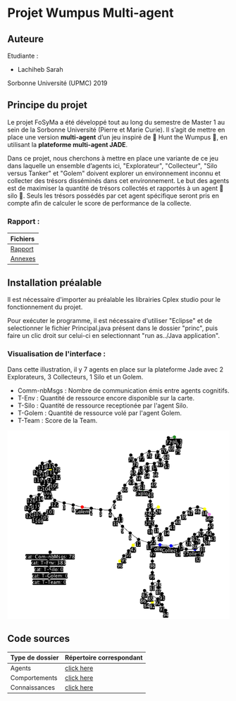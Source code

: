 # Projet Wumpus Multi-agent

## Auteure

Etudiante :

* Lachiheb Sarah

Sorbonne Université (UPMC) 2019 

## Principe du projet

Le projet FoSyMa a été développé tout au long du semestre de Master 1 au sein de la Sorbonne Université (Pierre et Marie Curie). Il s’agit de mettre en place
une version **multi-agent** d’un jeu inspiré de  Hunt the Wumpus , en utilisant la **plateforme
multi-agent JADE**.

Dans ce projet, nous cherchons à mettre en place une variante de ce jeu dans laquelle un ensemble d’agents ici, "Explorateur", "Collecteur", "Silo versus Tanker" et "Golem" doivent explorer un environnement inconnu et collecter des trésors disséminés dans cet environnement. Le but des agents est de maximiser la quantité de trésors collectés et rapportés à un agent  silo . Seuls les trésors possédés par cet agent spécifique seront pris en compte afin de calculer le score de performance de la collecte.

### Rapport :
| Fichiers |
| :-------------  |
| [Rapport](https://gitlab.com/ProjetLachiheb/wumpus_multiagent/blob/master/Rapport/rapport.pdf)|
| [Annexes](https://gitlab.com/ProjetLachiheb/wumpus_multiagent/blob/master/Rapport/Annexe.pdf)|

## Installation préalable 

Il est nécessaire d'importer au préalable les librairies Cplex studio pour le fonctionnement du projet.

Pour exécuter le programme, il est nécessaire d'utiliser "Eclipse" et de selectionner le fichier Principal.java présent dans le dossier "princ", puis faire un clic droit sur celui-ci en selectionnant "run as../Java application".

### Visualisation de l'interface :

Dans cette illustration, il y 7 agents en place sur la plateforme Jade avec 2 Explorateurs, 3 Collecteurs, 1 Silo et un Golem. 

* Comm-nbMsgs : Nombre de communication émis entre agents cognitifs.
* T-Env : Quantité de ressource encore disponible sur la carte.
* T-Silo : Quantité de ressource receptionée par l'agent Silo.
* T-Golem : Quantité de ressource volé par l'agent Golem.
* T-Team : Score de la Team.

![MacDown Screenshot](Rapport/Illustration.png)

## Code sources

| Type de dossier | Répertoire correspondant |
| :-------------  | :------------------------|
| Agents | [click here](https://gitlab.com/ProjetLachiheb/wumpus_multiagent/tree/master/code_DedaleEtuFull2018/src/eu/su/mas/dedaleEtu/mas/agents/yours)|
|Comportements | [click here](https://gitlab.com/ProjetLachiheb/wumpus_multiagent/tree/master/code_DedaleEtuFull2018/src/eu/su/mas/dedaleEtu/mas/behaviours/yours)|
| Connaissances | [click here](https://gitlab.com/ProjetLachiheb/wumpus_multiagent/tree/master/code_DedaleEtuFull2018/src/eu/su/mas/dedaleEtu/mas/knowledge/yours)|

